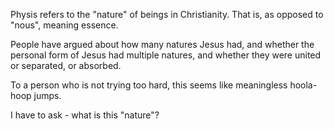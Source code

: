 Physis refers to the "nature" of beings in Christianity. That is, as opposed to "nous", meaning essence.

People have argued about how many natures Jesus had, and whether the personal form of Jesus had multiple natures, and whether they were united or separated, or absorbed.

To a person who is not trying too hard, this seems like meaningless hoola-hoop jumps.

I have to ask - what is this "nature"?
